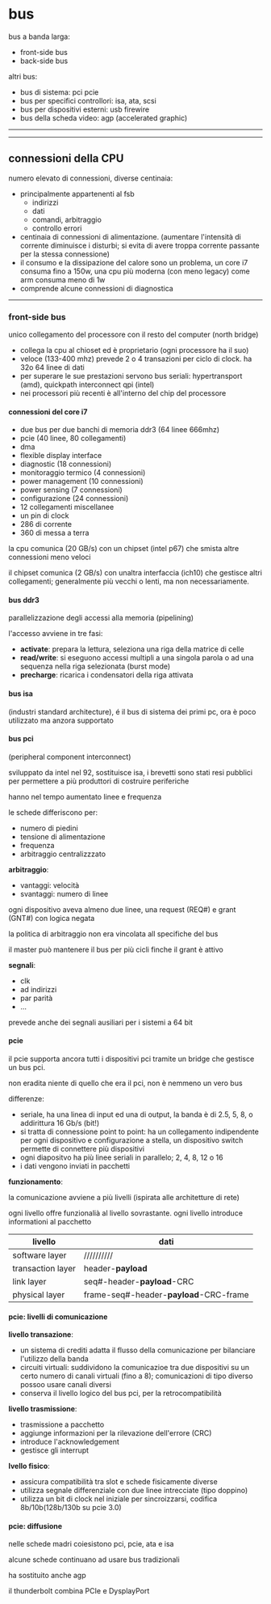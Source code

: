 # bus

bus a banda larga:
* front-side bus
* back-side bus

altri bus:
* bus di sistema: pci pcie
* bus per specifici controllori: isa, ata, scsi
* bus per dispositivi esterni: usb firewire
* bus della scheda video: agp (accelerated graphic)

---
---
## connessioni della CPU

numero elevato di connessioni, diverse centinaia:
* principalmente appartenenti al fsb
    * indirizzi
    * dati
    * comandi, arbitraggio
    * controllo errori
* centinaia di connessioni di alimentazione. (aumentare l'intensità di corrente diminuisce i disturbi; si evita di avere troppa corrente passante per la stessa connessione)
* il consumo e la dissipazione del calore sono un problema, un core i7 consuma fino a 150w, una cpu più moderna (con meno legacy) come arm consuma meno di 1w
* comprende alcune connessioni di diagnostica

---
### front-side bus

unico collegamento del processore con il resto del computer (north bridge)

* collega la cpu al chioset ed è proprietario (ogni processore ha il suo)
* veloce (133-400 mhz) prevede 2 o 4 transazioni per ciclo di clock. ha 32o 64 linee di dati
* per superare le sue prestazioni servono bus seriali: hypertransport (amd), quickpath interconnect qpi (intel)
* nei processori più recenti è all'interno del chip del processore

#### connessioni del core i7
* due bus per due banchi di memoria ddr3 (64 linee 666mhz)
* pcie (40 linee, 80 collegamenti)
* dma 
* flexible display interface
* diagnostic (18 connessioni)
* monitoraggio termico (4 connessioni)
* power management (10 connessioni)
* power sensing (7 connessioni)
* configurazione (24 connessioni)
* 12 collegamenti miscellanee
* un pin di clock
* 286 di corrente
* 360 di messa a terra

la cpu comunica (20 GB/s) con un chipset (intel p67) che smista altre connessioni meno veloci

il chipset comunica (2 GB/s) con unaltra interfaccia (ich10) che gestisce altri collegamenti; generalmente più vecchi o lenti, ma non necessariamente.

#### bus ddr3

parallelizzazione degli accessi alla memoria (pipelining)

l'accesso avviene in tre fasi:
* **activate**: prepara la lettura, seleziona una riga della matrice di celle
* **read/write**: si eseguono accessi multipli a una singola parola o ad una sequenza nella riga selezionata (burst mode)
* **precharge**: ricarica i condensatori della riga attivata

#### bus isa

(industri standard architecture), é il bus di sistema dei primi pc, ora è poco utilizzato ma anzora supportato

#### bus pci

(peripheral component interconnect)

sviluppato da intel nel 92, sostituisce isa, i brevetti sono stati resi pubblici per permettere a più produttori di costruire periferiche

hanno nel tempo aumentato linee e frequenza

le schede differiscono per:
* numero di piedini
* tensione di alimentazione
* frequenza
* arbitraggio centralizzzato

**arbitraggio**:
* vantaggi: velocità
* svantaggi: numero di linee

ogni dispositivo aveva almeno due linee, una request (REQ#) e grant (GNT#) con logica negata

la politica di arbitraggio non era vincolata all specifiche del bus

il master può mantenere il bus per più cicli finche il grant è attivo

**segnali**:
* clk
* ad indirizzi
* par parità
* ...

prevede anche dei segnali ausiliari per i sistemi a 64 bit

#### pcie

il pcie supporta ancora tutti i dispositivi pci tramite un bridge che gestisce un bus pci.

non eradita niente di quello che era il pci, non è nemmeno un vero bus

differenze:
* seriale, ha una linea di input ed una di output, la banda è di 2.5, 5, 8, o addirittura 16 Gb/s (bit!)
* si tratta di connessione point to point: ha un collegamento indipendente per ogni dispositivo e configurazione a stella, un dispositivo switch permette di connettere più dispositivi
* ogni diapositvo ha più linee seriali in parallelo; 2, 4, 8, 12 o 16
* i dati vengono inviati in pacchetti

**funzionamento**:

la comunicazione avviene a più livelli (ispirata alle architetture di rete)

ogni livello offre funzionalià al livello sovrastante. ogni livello introduce informationi al pacchetto

| livello           | dati                                    |
| ----------------- | --------------------------------------- |
| software layer    | //////////                              |
| transaction layer | header-**payload**                      |
| link layer        | seq#-header-**payload**-CRC             |
| physical layer    | frame-seq#-header-**payload**-CRC-frame |

#### pcie: livelli di comunicazione

**livello transazione**:
* un sistema di crediti adatta il flusso della comunicazione per bilanciare l'utilizzo della banda
* circuiti virtuali: suddividono la comunicazioe tra due dispositivi su un certo numero di canali virtuali (fino a 8); comunicazioni di tipo diverso possoo usare canali diversi
* conserva il livello logico del bus pci, per la retrocompatibilità

**livello trasmissione**:
* trasmissione a pacchetto
* aggiunge informazioni per la rilevazione dell'errore (CRC)
* introduce l'acknowledgement
* gestisce gli interrupt

**lvello fisico**:
* assicura compatibilità tra slot e schede fisicamente diverse
* utilizza segnale differenziale con due linee intrecciate (tipo doppino)
* utilizza un bit di clock nel iniziale per sincroizzarsi,  codifica 8b/10b(128b/130b su pcie 3.0)

#### pcie: diffusione

nelle schede madri coiesistono pci, pcie, ata e isa

alcune schede continuano ad usare bus tradizionali

ha sostituito anche agp

il thunderbolt combina PCIe e DysplayPort